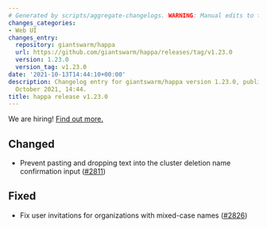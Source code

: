 ```yaml
---
# Generated by scripts/aggregate-changelogs. WARNING: Manual edits to this files will be overwritten.
changes_categories:
- Web UI
changes_entry:
  repository: giantswarm/happa
  url: https://github.com/giantswarm/happa/releases/tag/v1.23.0
  version: 1.23.0
  version_tag: v1.23.0
date: '2021-10-13T14:44:10+00:00'
description: Changelog entry for giantswarm/happa version 1.23.0, published on 13
  October 2021, 14:44.
title: happa release v1.23.0
---
```


We are hiring! [Find out more.](https://www.giantswarm.io/careers)

## Changed

- Prevent pasting and dropping text into the cluster deletion name confirmation input ([#2811](https://github.com/giantswarm/happa/pull/2811))

## Fixed

- Fix user invitations for organizations with mixed-case names ([#2826](https://github.com/giantswarm/happa/pull/2826))

